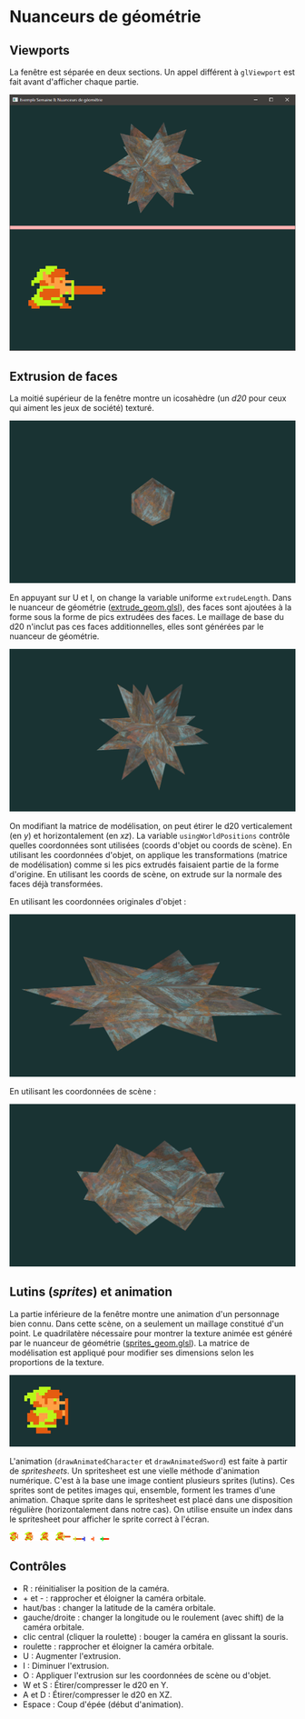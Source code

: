 # Nuanceurs de géométrie

## Viewports

La fenêtre est séparée en deux sections. Un appel différent à `glViewport` est fait avant d'afficher chaque partie.

<img src="doc/window.png"/>

## Extrusion de faces

La moitié supérieur de la fenêtre montre un icosahèdre (un *d20* pour ceux qui aiment les jeux de société) texturé.

<img src="doc/d20_basic.png"/>

En appuyant sur U et I, on change la variable uniforme `extrudeLength`. Dans le nuanceur de géométrie ([extrude_geom.glsl](extrude_geom.glsl)), des faces sont ajoutées à la forme sous la forme de pics extrudées des faces. Le maillage de base du d20 n'inclut pas ces faces additionnelles, elles sont générées par le nuanceur de géométrie.

<img src="doc/d20_extruded.png"/>

On modifiant la matrice de modélisation, on peut étirer le d20 verticalement (en *y*) et horizontalement (en *xz*). La variable `usingWorldPositions` contrôle quelles coordonnées sont utilisées (coords d'objet ou coords de scène). En utilisant les coordonnées d'objet, on applique les transformations (matrice de modélisation) comme si les pics extrudés faisaient partie de la forme d'origine. En utilisant les coords de scène, on extrude sur la normale des faces déjà transformées.

En utilisant les coordonnées originales d'objet :

<img src="doc/d20_extruded_obj_coords.png"/>

En utilisant les coordonnées de scène :

<img src="doc/d20_extruded_world_coords.png"/>

## Lutins (*sprites*) et animation

La partie inférieure de la fenêtre montre une animation d'un personnage bien connu. Dans cette scène, on a seulement un maillage constitué d'un point. Le quadrilatère nécessaire pour montrer la texture animée est généré par le nuanceur de géométrie ([sprites_geom.glsl](sprites_geom.glsl)). La matrice de modélisation est appliqué pour modifier ses dimensions selon les proportions de la texture.

<img src="doc/link_animated.gif"/>

L'animation (`drawAnimatedCharacter` et `drawAnimatedSword`) est faite à partir de *spritesheets*. Un spritesheet est une vielle méthode d'animation numérique. C'est à la base une image contient plusieurs sprites (lutins). Ces sprites sont de petites images qui, ensemble, forment les trames d'une animation. Chaque sprite dans le spritesheet est placé dans une disposition régulière (horizontalement dans notre cas). On utilise ensuite un index dans le spritesheet pour afficher le sprite correct à l'écran.

<img src="link_spritesheet.png"/>

<img src="sword_spritesheet.png"/>

## Contrôles

* R : réinitialiser la position de la caméra.
* \+ et - :  rapprocher et éloigner la caméra orbitale.
* haut/bas : changer la latitude de la caméra orbitale.
* gauche/droite : changer la longitude ou le roulement (avec shift) de la caméra orbitale.
* clic central (cliquer la roulette) : bouger la caméra en glissant la souris.
* roulette : rapprocher et éloigner la caméra orbitale.
* U : Augmenter l'extrusion.
* I : Diminuer l'extrusion.
* O : Appliquer l'extrusion sur les coordonnées de scène ou d'objet.
* W et S : Étirer/compresser le d20 en Y.
* A et D : Étirer/compresser le d20 en XZ.
* Espace : Coup d'épée (début d'animation).
